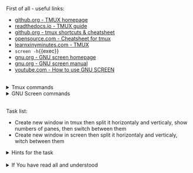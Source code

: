 First of all - useful links:

- [github.org - TMUX homepage](https://github.com/tmux/tmux/wiki)
- [readthedocs.io - TMUX guide](https://link.org/)
- [github.org - tmux shortcuts & cheatsheet](https://gist.github.com/MohamedAlaa/2961058)
- [opensource.com - Cheatsheet for tmux](https://opensource.com/article/20/7/tmux-cheat-sheet)
- [learnxinyminutes.com - TMUX](https://learnxinyminutes.com/docs/tmux/)
- `screen -h`{{exec}}
- [gnu.org - GNU screen homepage](https://www.gnu.org/software/screen/)
- [gnu.org - GNU screen manual](https://www.gnu.org/software/screen/manual/screen.html)
- [youtube.com - How to use GNU SCREEN](https://www.youtube.com/watch?v=I4xVn6Io5Nw)
<br>
<details><summary>Tmux commands</summary>
<pre>
  <strong>tmux</strong> &mdash; Start tmux
  <strong>tmux new -s &lt;name&gt;</strong> &mdash; Start tmux with &lt;name&gt;
  <strong>tmux ls</strong>  &mdash; Shows the list of sessions
  <strong>tmux a #</strong> &mdash; Attach the detached-session
  <strong>tmux a -t &lt;name&gt;</strong> &mdash; Attach the detached-session to &lt;name&gt;
  <strong>tmux kill-session –t &lt;name&gt;</strong>  &mdash; Kill the session &lt;name&gt;
  <strong>tmux kill-server</strong> &mdash; Kill the tmux server
</pre>
</details>
<details><summary>GNU Screen commands</summary>
<pre>
  <strong>screen</strong> &mdash; Start screen
  <strong>screen -S</strong>  &mdash; Starts a named session
  <strong>screen -r &lt;name&gt;</strong> &mdash; Reattach to a screen (optionally by name)
  </strong>screen -ls | --list</strong> &mdash; Returns a list of session ids
</pre>
</details><br>

Task list:
- Create new window in tmux then split it horizontaly and verticaly, show numbers of panes, then switch between them
- Create new window in screen then split it horizontaly and verticaly, witch between them

<details><summary>Hints for the task</summary>
<pre>
<strong>Task 1:</strong>
  In tmux type:
    <strong>Ctrl-b %</strong> - split horizontal 
    <strong>Ctrl-b "</strong> - split vertical 
    <strong>Ctrl-b q</strong> - show numbers of panes
    <strong>Ctrl-b q 2</strong> - switch to 2 pane
    <strong>Ctrl-b d</strong> - detach session
<br>
<strong>Task 2:</strong>
  In screen type:
    <strong>Ctrl-a |</strong> - split vertical 
    <strong>Ctrl-a c</strong> - create new window in pane
    <strong>Ctrl-a S</strong> - split horizontal
    <strong>Ctrl-a c 2</strong> - create new window in pane
    <strong>Ctrl-a Tab</strong> - switch between panes
    <strong>Ctrl-a d</strong> - detach session
</pre>
</details>
<br>
<details><summary>If You have read all and understood</summary>
<pre>
`touch IReadAllAndUndnderstood`{{exec}}
</pre>
